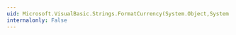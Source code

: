 ```yaml
---
uid: Microsoft.VisualBasic.Strings.FormatCurrency(System.Object,System.Int32,Microsoft.VisualBasic.TriState,Microsoft.VisualBasic.TriState,Microsoft.VisualBasic.TriState)
internalonly: False
---
```


